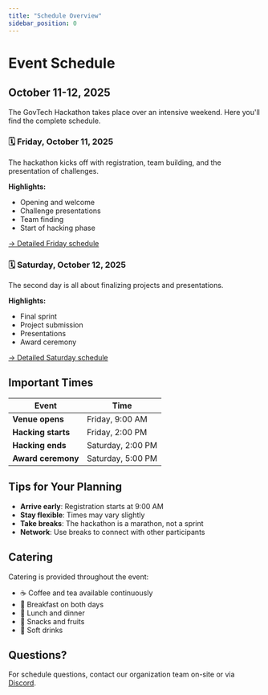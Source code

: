 ```yaml
---
title: "Schedule Overview"
sidebar_position: 0
---
```


# Event Schedule

## October 11-12, 2025

The GovTech Hackathon takes place over an intensive weekend. Here you'll find the complete schedule.

### 🗓️ Friday, October 11, 2025
The hackathon kicks off with registration, team building, and the presentation of challenges.

**Highlights:**
- Opening and welcome
- Challenge presentations
- Team finding
- Start of hacking phase

[→ Detailed Friday schedule](./day1)

### 🗓️ Saturday, October 12, 2025
The second day is all about finalizing projects and presentations.

**Highlights:**
- Final sprint
- Project submission
- Presentations
- Award ceremony

[→ Detailed Saturday schedule](./day2)

## Important Times

| Event | Time |
|-------|------|
| **Venue opens** | Friday, 9:00 AM |
| **Hacking starts** | Friday, 2:00 PM |
| **Hacking ends** | Saturday, 2:00 PM |
| **Award ceremony** | Saturday, 5:00 PM |

## Tips for Your Planning

- **Arrive early**: Registration starts at 9:00 AM
- **Stay flexible**: Times may vary slightly
- **Take breaks**: The hackathon is a marathon, not a sprint
- **Network**: Use breaks to connect with other participants

## Catering

Catering is provided throughout the event:
- ☕ Coffee and tea available continuously
- 🥐 Breakfast on both days
- 🍕 Lunch and dinner
- 🍎 Snacks and fruits
- 🥤 Soft drinks

## Questions?

For schedule questions, contact our organization team on-site or via [Discord](#).